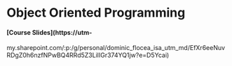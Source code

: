 # Object Oriented Programming

#### [Course Slides](https://utm-
my.sharepoint.com/:p:/g/personal/dominic_flocea_isa_utm_md/EfXr6eeNuvRDgZ0h6nzfNPwBQ4RRd5Z3LilIGr374YQ1jw?e=D5Ycai)
